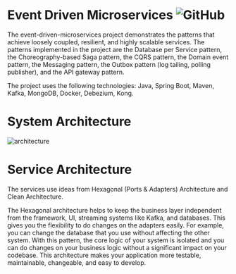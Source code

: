 # Event Driven Microservices <img alt="GitHub" src="https://img.shields.io/github/license/nickPaterakis/Booking-Microservices">
The event-driven-microservices project demonstrates the patterns that achieve loosely coupled, resilient, and highly scalable services. The patterns implemented in the project are the Database per Service pattern, the Choreography-based Saga pattern, the CQRS pattern, the Domain event pattern, the Messaging pattern, the Outbox pattern (log tailing, polling publisher), and the API gateway pattern.

The project uses the following technologies: Java, Spring Boot, Maven, Kafka, MongoDB, Docker, Debezium, Kong.
# System Architecture
![architecture](https://user-images.githubusercontent.com/36018286/221354604-b56cd893-d141-4bcb-9f1b-03a45e9950d5.png)

# Service Architecture
The services use ideas from Hexagonal (Ports & Adapters) Architecture and Clean Architecture. 

The Hexagonal architecture helps to keep the business layer independent from the framework, UI, streaming systems like Kafka, and databases. This gives you the flexibility to do changes on the adapters easily. For example, you can change the database that you use without affecting the other system. With this pattern, the core logic of your system is isolated and you can do changes on your business logic without a significant impact on your codebase. This architecture makes your application more testable, maintainable, changeable, and easy to develop.
